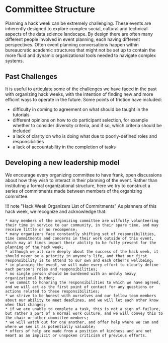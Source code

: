 # Committee Structure

Planning a hack week can be extremely challenging. These events are inherently designed to explore complex social, cultural and technical aspects of the data science landscape. By design there are often many different people involved in event planning, each having different perspectives. Often event planning conversations happen within bureaucratic academic structures that might not be set up to contain the more fluid and dynamic organizational tools needed to navigate complex systems.

## Past Challenges

It is useful to articulate some of the challenges we have faced in the past with organizing hack weeks, with the intention of finding new and more efficint ways to operate in the future. Some points of friction have included:

* difficulty in coming to agreement on what should be taught in the tutorials
* different opinions on how to do participant selection, for example whether to consider diversity criteria, and if so, which criteria should be included
* a lack of clarity on who is doing what due to poorly-defined roles and responsibilities
* a lack of accountability in the completion of tasks

## Developing a new leadership model

We encourage every organizing committee to have frank, open discussions about how they wish to interact in their planning of the event. Rather than instituting a formal organizational structure, here we try to construct a series of commitments made between members of the organizing committee. 

!!! note "Hack Week Organizers List of Commitments"
    As planners of this hack week, we recognize and acknowledge that:

    * many members of the organizing committee are wilfully volunteering their time in service to our community, in their spare time, and may receive little or no recompense;
    * many organizers face constantly shifting set of responsibilities, time commitments and concerns in their work outside of this event, which may at times impact their ability to be fully present for the planning of the hack week;
    * although we all care deeply about the success of the hack week, it should never be a priority in anyone's life, and that our first responsibility is to attend to our own and each other's wellbeing;
    * in planning the event, we will make every effort to clearly define each person's roles and responsibilities; 
    * no single person should be burdened with an unduly heavy organizational burden;
    * we commit to honoring the responsibilities to which we have agreed, and we will act as the first point of contact for any questions or actions related to these responsibilities;
    * we strive to be honest with ourselves and our fellow team members about our ability to meet deadlines, and we will let each other know when that changes;
    * if we are unable to complete a task, this is not a sign of failure, but rather a part of a normal work culture, and we will convey this to the chair or other committee members;
    * we will watch out for one another, and offer help where we can and where we see it as potentially valuable;
    * offers of help are made from a position of kindness and are not meant as an implicit or unspoken criticism of previous efforts.


